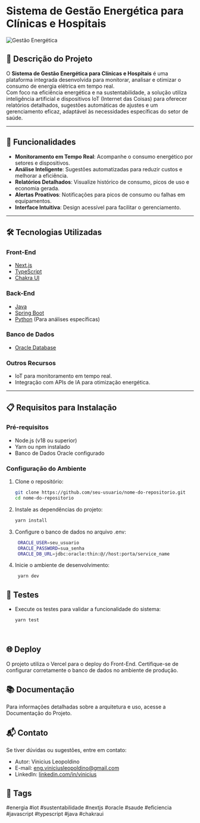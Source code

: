 # Sistema de Gestão Energética para Clínicas e Hospitais  

![Gestão Energética](https://via.placeholder.com/800x300.png?text=Gestão+Energética+Inteligente)  

## 📖 Descrição do Projeto  
O **Sistema de Gestão Energética para Clínicas e Hospitais** é uma plataforma integrada desenvolvida para monitorar, analisar e otimizar o consumo de energia elétrica em tempo real.  
Com foco na eficiência energética e na sustentabilidade, a solução utiliza inteligência artificial e dispositivos IoT (Internet das Coisas) para oferecer relatórios detalhados, sugestões automáticas de ajustes e um gerenciamento eficaz, adaptável às necessidades específicas do setor de saúde.  

---

## 🚀 Funcionalidades  

- **Monitoramento em Tempo Real**: Acompanhe o consumo energético por setores e dispositivos.  
- **Análise Inteligente**: Sugestões automatizadas para reduzir custos e melhorar a eficiência.  
- **Relatórios Detalhados**: Visualize histórico de consumo, picos de uso e economia gerada.  
- **Alertas Proativos**: Notificações para picos de consumo ou falhas em equipamentos.  
- **Interface Intuitiva**: Design acessível para facilitar o gerenciamento.  

---

## 🛠️ Tecnologias Utilizadas  

### **Front-End**  
- [Next.js](https://nextjs.org/)  
- [TypeScript](https://www.typescriptlang.org/)  
- [Chakra UI](https://chakra-ui.com/)  

### **Back-End**  
- [Java](https://www.java.com/)  
- [Spring Boot](https://spring.io/projects/spring-boot)  
- [Python](https://www.python.org/) (Para análises específicas)  

### **Banco de Dados**  
- [Oracle Database](https://www.oracle.com/database/)  

### **Outros Recursos**  
- IoT para monitoramento em tempo real.  
- Integração com APIs de IA para otimização energética.  

---

## 📋 Requisitos para Instalação  

### **Pré-requisitos**  
- Node.js (v18 ou superior)  
- Yarn ou npm instalado  
- Banco de Dados Oracle configurado  

### **Configuração do Ambiente**  

1. Clone o repositório:  
   ```bash
   git clone https://github.com/seu-usuario/nome-do-repositorio.git
   cd nome-do-repositorio

2. Instale as dependências do projeto:
   ```bash
   yarn install

3. Configure o banco de dados no arquivo .env:
   ```bash
    ORACLE_USER=seu_usuario  
    ORACLE_PASSWORD=sua_senha  
    ORACLE_DB_URL=jdbc:oracle:thin:@//host:porta/service_name

4. Inicie o ambiente de desenvolvimento:
   ```bash
    yarn dev
   
## 🧪 Testes
- Execute os testes para validar a funcionalidade do sistema:
    ```bash
    yarn test  

         
## 🌐 Deploy
O projeto utiliza o Vercel para o deploy do Front-End. Certifique-se de configurar corretamente o banco de dados no ambiente de produção.

## 📚 Documentação
Para informações detalhadas sobre a arquitetura e uso, acesse a Documentação do Projeto.

## 📬 Contato
Se tiver dúvidas ou sugestões, entre em contato:

- Autor: Vinicius Leopoldino
- E-mail: eng.viniciusleopoldino@gmail.com
- LinkedIn: [linkedin.com/in/vinicius](https://www.linkedin.com/in/vinicius-leopoldino-de-oliveira-9a2194120/)

## 🔖 Tags
#energia #iot #sustentabilidade #nextjs #oracle #saude #eficiencia #javascript #typescript #java #chakraui  





















